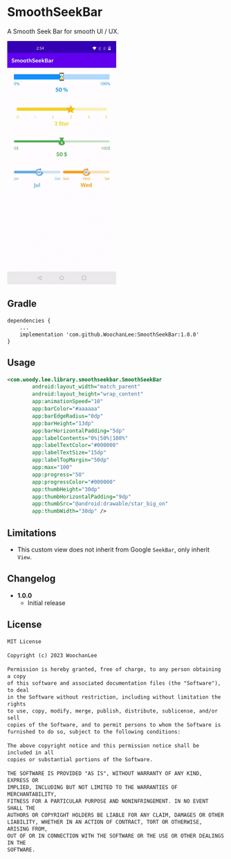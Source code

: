 SmoothSeekBar
===============

A Smooth Seek Bar for smooth UI / UX.

<img src="https://github.com/WoochanLee/SmoothSeekBar/blob/main/screenshot/screenshot.gif?raw=true" width="50%"/>

Gradle
------
```
dependencies {
    ...
    implementation 'com.github.WoochanLee:SmoothSeekBar:1.0.0'
}
```

Usage
-----
```xml
<com.woody.lee.library.smoothseekbar.SmoothSeekBar
        android:layout_width="match_parent"
        android:layout_height="wrap_content"
        app:animationSpeed="10"
        app:barColor="#aaaaaa"
        app:barEdgeRadius="0dp"
        app:barHeight="13dp"
        app:barHorizontalPadding="5dp"
        app:labelContents="0%|50%|100%"
        app:labelTextColor="#000000"
        app:labelTextSize="15dp"
        app:labelTopMargin="50dp"
        app:max="100"
        app:progress="50"
        app:progressColor="#000000"
        app:thumbHeight="30dp"
        app:thumbHorizontalPadding="9dp"
        app:thumbSrc="@android:drawable/star_big_on"
        app:thumbWidth="30dp" />
```

Limitations
-----------
* This custom view does not inherit from Google `SeekBar`, only inherit `View`.

Changelog
---------
* **1.0.0**
  * Initial release

License
-------

    MIT License

    Copyright (c) 2023 WoochanLee

    Permission is hereby granted, free of charge, to any person obtaining a copy
    of this software and associated documentation files (the "Software"), to deal
    in the Software without restriction, including without limitation the rights
    to use, copy, modify, merge, publish, distribute, sublicense, and/or sell
    copies of the Software, and to permit persons to whom the Software is
    furnished to do so, subject to the following conditions:

    The above copyright notice and this permission notice shall be included in all
    copies or substantial portions of the Software.

    THE SOFTWARE IS PROVIDED "AS IS", WITHOUT WARRANTY OF ANY KIND, EXPRESS OR
    IMPLIED, INCLUDING BUT NOT LIMITED TO THE WARRANTIES OF MERCHANTABILITY,
    FITNESS FOR A PARTICULAR PURPOSE AND NONINFRINGEMENT. IN NO EVENT SHALL THE
    AUTHORS OR COPYRIGHT HOLDERS BE LIABLE FOR ANY CLAIM, DAMAGES OR OTHER
    LIABILITY, WHETHER IN AN ACTION OF CONTRACT, TORT OR OTHERWISE, ARISING FROM,
    OUT OF OR IN CONNECTION WITH THE SOFTWARE OR THE USE OR OTHER DEALINGS IN THE
    SOFTWARE.
